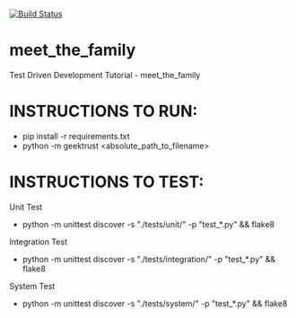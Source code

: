 [![Build Status](https://app.travis-ci.com/AyalonL/meet_the_family.svg?branch=Dev)](https://app.travis-ci.com/AyalonL/meet_the_family)

# meet_the_family
Test Driven Development Tutorial - meet_the_family

# INSTRUCTIONS TO RUN:
- pip install -r requirements.txt
- python -m geektrust <absolute_path_to_filename>

# INSTRUCTIONS TO TEST:
Unit Test
- python -m unittest discover -s "./tests/unit/" -p "test_*.py" && flake8

Integration Test
- python -m unittest discover -s "./tests/integration/" -p "test_*.py" && flake8

System Test
- python -m unittest discover -s "./tests/system/" -p "test_*.py" && flake8
